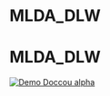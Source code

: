 # MLDA_DLW
# MLDA_DLW
[![Demo Doccou alpha](http://share.gifyoutube.com/KzB6Gb.gif)](https://www.youtube.com/watch?v=P0cLbh7dY5M&feature=emb_logo)
